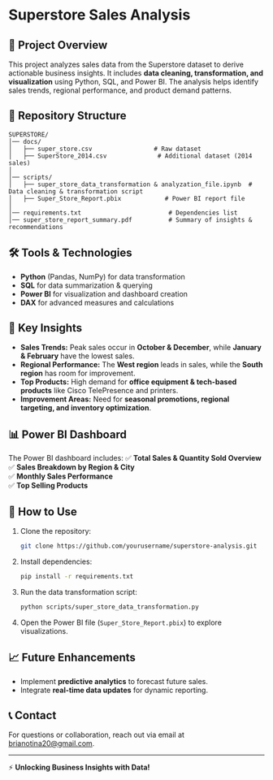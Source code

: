 # Superstore Sales Analysis

## 📌 Project Overview
This project analyzes sales data from the Superstore dataset to derive actionable business insights. It includes **data cleaning, transformation, and visualization** using Python, SQL, and Power BI. The analysis helps identify sales trends, regional performance, and product demand patterns.

## 📂 Repository Structure
```
SUPERSTORE/
│── docs/
│   ├── super_store.csv                 # Raw dataset
│   ├── SuperStore_2014.csv              # Additional dataset (2014 sales)
│
│── scripts/
│   ├── super_store_data_transformation & analyzation_file.ipynb  # Data cleaning & transformation script
│   ├── Super_Store_Report.pbix            # Power BI report file
│
│── requirements.txt                        # Dependencies list
│── super_store_report_summary.pdf          # Summary of insights & recommendations
```

## 🛠️ Tools & Technologies
- **Python** (Pandas, NumPy) for data transformation
- **SQL** for data summarization & querying
- **Power BI** for visualization and dashboard creation
- **DAX** for advanced measures and calculations

## 🚀 Key Insights
- **Sales Trends:** Peak sales occur in **October & December**, while **January & February** have the lowest sales.
- **Regional Performance:** The **West region** leads in sales, while the **South region** has room for improvement.
- **Top Products:** High demand for **office equipment & tech-based products** like Cisco TelePresence and printers.
- **Improvement Areas:** Need for **seasonal promotions, regional targeting, and inventory optimization**.

## 📊 Power BI Dashboard
The Power BI dashboard includes:
✅ **Total Sales & Quantity Sold Overview**  
✅ **Sales Breakdown by Region & City**  
✅ **Monthly Sales Performance**  
✅ **Top Selling Products**  

## 🔧 How to Use
1. Clone the repository:
   ```bash
   git clone https://github.com/yourusername/superstore-analysis.git
   ```
2. Install dependencies:
   ```bash
   pip install -r requirements.txt
   ```
3. Run the data transformation script:
   ```bash
   python scripts/super_store_data_transformation.py
   ```
4. Open the Power BI file (`Super_Store_Report.pbix`) to explore visualizations.

## 📈 Future Enhancements
- Implement **predictive analytics** to forecast future sales.
- Integrate **real-time data updates** for dynamic reporting.

## 📞 Contact
For questions or collaboration, reach out via email at brianotina20@gmail.com.

---
⚡ **Unlocking Business Insights with Data!**

